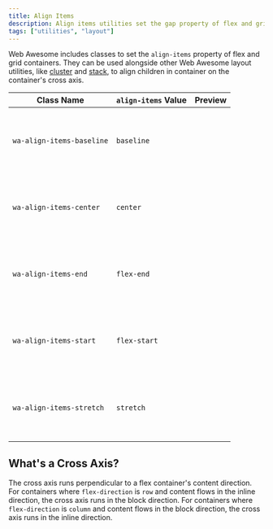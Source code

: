 ```yaml
---
title: Align Items
description: Align items utilities set the gap property of flex and grid containers, like other Web Awesome layout utilities.
tags: ["utilities", "layout"]
---
```


<style>
  .preview-wrapper {
    border: var(--wa-border-width-s) dashed var(--wa-color-neutral-border-normal);
    border-radius: var(--wa-border-radius-s);
    min-block-size: 3em;
    padding: var(--wa-space-2xs);
  }
  .preview-block {
    aspect-ratio: 1 / 1;
    background-color: var(--wa-color-neutral-fill-loud);
    border-radius: var(--wa-border-radius-xs);
    min-block-size: 1em;
  }
</style>

Web Awesome includes classes to set the `align-items` property of flex and grid containers. They can be used alongside other Web Awesome layout utilities, like [cluster](/docs/layout/cluster) and [stack](/docs/layout/stack), to align children in container on the container's cross axis.

| Class Name          | `align-items` Value | Preview                                                                                                                            |
| ------------------- | ------------------- | ---------------------------------------------------------------------------------------------------------------------------------- |
| `wa-align-items-baseline` | `baseline`          | <div class="wa-cluster wa-align-items-baseline preview-wrapper"><div class="preview-block"></div><div class="preview-block"></div></div> |
| `wa-align-items-center`   | `center`            | <div class="wa-cluster wa-align-items-center preview-wrapper"><div class="preview-block"></div><div class="preview-block"></div></div>   |
| `wa-align-items-end`      | `flex-end`          | <div class="wa-cluster wa-align-items-end preview-wrapper"><div class="preview-block"></div><div class="preview-block"></div></div>      |
| `wa-align-items-start`    | `flex-start`        | <div class="wa-cluster wa-align-items-start preview-wrapper"><div class="preview-block"></div><div class="preview-block"></div></div>    |
| `wa-align-items-stretch`  | `stretch`           | <div class="wa-cluster wa-align-items-stretch preview-wrapper"><div class="preview-block"></div><div class="preview-block"></div></div>  |

## What's a Cross Axis?

The cross axis runs perpendicular to a flex container's content direction. For containers where `flex-direction` is `row` and content flows in the inline direction, the cross axis runs in the block direction. For containers where `flex-direction` is `column` and content flows in the block direction, the cross axis runs in the inline direction.
